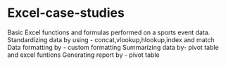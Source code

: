 # Excel-case-studies
Basic Excel functions and formulas performed on a sports event data.
Standardizing data by using - concat,vlookup,hlookup,index and match
Data formatting by - custom formatting
Summarizing data by- pivot table and  excel funtions
Generating report by - pivot table 
